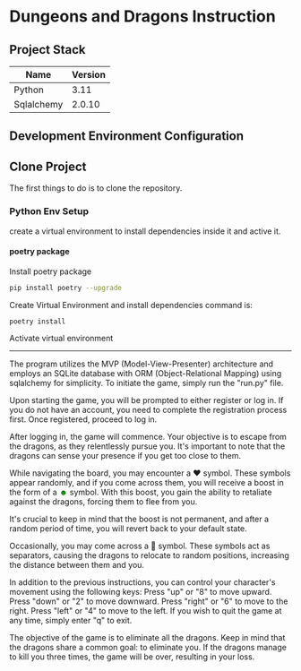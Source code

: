 # Dungeons and Dragons Instruction

## Project Stack

|  Name       | Version  |
|-------------|----------|
|  Python     |  3.11    |
|  Sqlalchemy |  2.0.10  |


## Development Environment Configuration

## Clone Project

The first things to do is to clone the repository.

### Python Env Setup

create a virtual environment to install dependencies inside it and active it.

#### poetry package

Install poetry package

```sh
pip install poetry --upgrade
```

Create Virtual Environment and install dependencies command is:

```sh
poetry install 
```

Activate virtual environment
_____________________________________________________

The program utilizes the MVP (Model-View-Presenter) architecture and employs an SQLite database with ORM (Object-Relational Mapping) using sqlalchemy for simplicity. To initiate the game, simply run the "run.py" file.

Upon starting the game, you will be prompted to either register or log in. If you do not have an account, you need to complete the registration process first. Once registered, proceed to log in.

After logging in, the game will commence. Your objective is to escape from the dragons, as they relentlessly pursue you. It's important to note that the dragons can sense your presence if you get too close to them.

While navigating the board, you may encounter a ❤️ symbol. These symbols appear randomly, and if you come across them, you will receive a boost in the form of a <span style="color:green">☻</span> symbol. With this boost, you gain the ability to retaliate against the dragons, forcing them to flee from you.

It's crucial to keep in mind that the boost is not permanent, and after a random period of time, you will revert back to your default state.

Occasionally, you may come across a 💚 symbol. These symbols act as separators, causing the dragons to relocate to random positions, increasing the distance between them and you.

In addition to the previous instructions, you can control your character's movement using the following keys:
Press "up" or "8" to move upward.
Press "down" or "2" to move downward.
Press "right" or "6" to move to the right.
Press "left" or "4" to move to the left.
If you wish to quit the game at any time, simply enter "q" to exit.

The objective of the game is to eliminate all the dragons. Keep in mind that the dragons share a common goal: to eliminate you. If the dragons manage to kill you three times, the game will be over, resulting in your loss.



